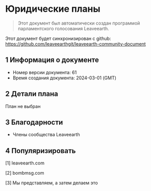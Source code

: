 # Юридические планы

>Этот документ был автоматически создан программой парламентского голосования Leaveearth.

Этот документ будет синхронизирован с github: https://github.com/leaveearthgit/leaveearth-community-document

## 1 Информация о документе

- Номер версии документа: 61
- Время создания документа: 2024-03-01 (GMT)

## 2 Детали плана

План не выбран

## 3 Благодарности
* Члены сообщества Leaveearth

## 4 Популяризировать
[1] leaveearth.com

[2] bombmsg.com

[3] Мы представляем, а затем делаем это